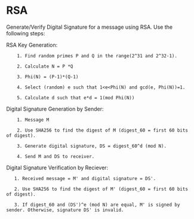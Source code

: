 # RSA

Generate/Verify Digital Signature for a message using RSA. Use the following steps:

RSA Key Generation:

        1. Find random primes P and Q in the range(2^31 and 2^32-1).

        2. Calculate N = P *Q

        3. Phi(N) = (P-1)*(Q-1)

        4. Select (random) e such that 1<e<Phi(N) and gcd(e, Phi(N))=1.

        5. Calculate d such that e*d = 1(mod Phi(N))

Digital Signature Generation by Sender:

        1. Message M

        2. Use SHA256 to find the digest of M (digest_60 = first 60 bits of digest).

        3. Generate digital signature, DS = digest_60^d (mod N).

        4. Send M and DS to receiver.

Digital Signature Verification by Reciever:

       1. Received message = M' and digital signature = DS'.

       2. Use SHA256 to find the digest of M' (digest_60 = first 60 bits of digest).

       3. If digest_60 and (DS')^e (mod N) are equal, M' is signed by sender. Otherwise, signature DS' is invalid.
